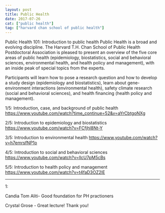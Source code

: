 ```yaml
---
layout: post
title: Public Health
date: 2017-07-26
cat: ["public health"]
tag: ["harvard chan school of public health"]
---
```


Public Health 101: Introduction to public health
Public Health is a broad and evolving discipline. The Harvard T.H. Chan School of Public Health Postdoctoral Association is pleased to present an overview of the five core areas of public health (epidemiology, biostatistics, social and behavioral sciences, environmental health, and health policy and management), with an inside peak of special topics from the experts. 

Participants will learn how to pose a research question and how to develop a study design (epidemiology and biostatistics), learn about gene-environment interactions (environmental health), safety climate research (social and behavioral sciences), and health financing (health policy and management).

1/5: Introduction, case, and background of public health
https://www.youtube.com/watch?time_continue=52&v=aYrCbtgoNXg

2/5: Introduction to epidemiology and biostatistics
https://www.youtube.com/watch?v=FCfjhl8Nt-Y

3/5: Introduction to environmental health
https://www.youtube.com/watch?v=h7emrsfNP1o

4/5: Introduction to social and behavioral sciences
https://www.youtube.com/watch?v=llcU7pM5cBs

5/5: Introduction to health policy and management
https://www.youtube.com/watch?v=t4faD3OZ2lE

----

1:

Candia Tom Aliti- Good foundation for PH practioners﻿

Crystal Grose - Great lecture!  Thank you!﻿